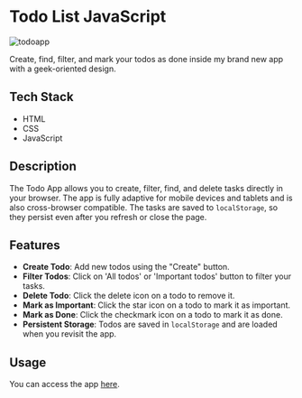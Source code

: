 # Todo List JavaScript

![todoapp](https://github.com/timaantonuk/todo-list-js/assets/111820939/3e3721bc-6e8d-4c12-bc9d-cfb37c85a553)

Create, find, filter, and mark your todos as done inside my brand new app with a geek-oriented design.

## Tech Stack
- HTML
- CSS
- JavaScript

## Description
The Todo App allows you to create, filter, find, and delete tasks directly in your browser. The app is fully adaptive for mobile devices and tablets and is also cross-browser compatible. The tasks are saved to `localStorage`, so they persist even after you refresh or close the page.

## Features
- **Create Todo**: Add new todos using the "Create" button.
- **Filter Todos**: Click on 'All todos' or 'Important todos' button to filter your tasks.
- **Delete Todo**: Click the delete icon on a todo to remove it.
- **Mark as Important**: Click the star icon on a todo to mark it as important.
- **Mark as Done**: Click the checkmark icon on a todo to mark it as done.
- **Persistent Storage**: Todos are saved in `localStorage` and are loaded when you revisit the app.

## Usage
You can access the app [here](https://timaantonuk.github.io/todo-list-js/).
